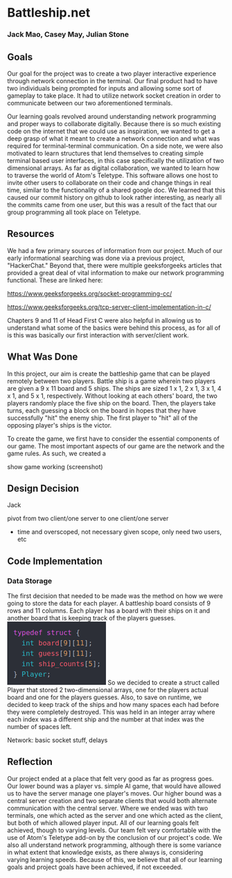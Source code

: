 # Battleship.net
### Jack Mao, Casey May, Julian Stone

## Goals

Our goal for the project was to create a two player interactive experience through network connection in the terminal. Our final product had to have two individuals being prompted for inputs and allowing some sort of gameplay to take place. It had to utilize network socket creation in order to communicate between our two aforementioned terminals.

Our learning goals revolved around understanding network programming and proper ways to collaborate digitally. Because there is so much existing code on the internet that we could use as inspiration, we wanted to get a deep grasp of what it meant to create a network connection and what was required for terminal-terminal communication. On a side note, we were also motivated to learn structures that lend themselves to creating simple terminal based user interfaces, in this case specifically the utilization of two dimensional arrays. As far as digital collaboration, we wanted to learn how to traverse the world of Atom's Teletype. This software allows one host to invite other users to collaborate on their code and change things in real time, similar to the functionality of a shared google doc. We learned that this caused our commit history on github to look rather interesting, as nearly all the commits came from one user, but this was a result of the fact that our group programming all took place on Teletype.
## Resources

We had a few primary sources of information from our project. Much of our early informational searching was done via a previous project, "HackerChat." Beyond that, there were multiple geeksforgeeks articles that provided a great deal of vital information to make our network programming functional. These are linked here:

https://www.geeksforgeeks.org/socket-programming-cc/

https://www.geeksforgeeks.org/tcp-server-client-implementation-in-c/

Chapters 9 and 11 of Head First C were also helpful in allowing us to understand what some of the basics were behind this process, as for all of is this was basically our first interaction with server/client work.

## What Was Done

In this project, our aim is create the battleship game that can be played remotely between two players. Battle ship is a game wherein two players are given a 9 x 11 board and 5 ships. The ships are sized 1 x 1, 2 x 1, 3 x 1, 4 x 1, and 5 x 1, respectively. Without looking at each others' board, the two players randomly place the five ship on the board. Then, the players take turns, each guessing a block on the board in hopes that they have successfully "hit" the enemy ship. The first player to "hit" all of the opposing player's ships is the victor.  

To create the game, we first have to consider the essential components of our game. The most important aspects of our game are the network and the game rules. As such, we created a

show game working (screenshot)

## Design Decision
Jack

pivot from two client/one server to one client/one server

- time and overscoped, not necessary given scope, only need two users, etc

## Code Implementation

### Data Storage
The first decision that needed to be made was the method on how we were going to store the data for each player. A battleship board consists of 9 rows and 11 columns. Each player has a board with their ships on it and another board that is keeping track of the players guesses.
![Player Struct](pictures/player_struct.png)
So we decided to create a struct called Player that stored 2 two-dimensional arrays, one for the players actual board and one for the players guesses. Also, to save on runtime, we decided to keep track of the ships and how many spaces each had before they were completely destroyed. This was held in an integer array where each index was a different ship and the number at that index was the number of spaces left.



Network: basic socket stuff, delays

## Reflection

Our project ended at a place that felt very good as far as progress goes. Our lower bound was a player vs. simple AI game, that would have allowed us to have the server manage one player's moves. Our higher bound was a central server creation and two separate clients that would both alternate communication with the central server. Where we ended was with two terminals, one which acted as the server and one which acted as the client, but both of which allowed player input. All of our learning goals felt achieved, though to varying levels. Our team felt very comfortable with the use of Atom's Teletype add-on by the conclusion of our project's code. We also all understand network programming, although there is some variance in what extent that knowledge exists, as there always is, considering varying learning speeds. Because of this, we believe that all of our learning goals and project goals have been achieved, if not exceeded.
